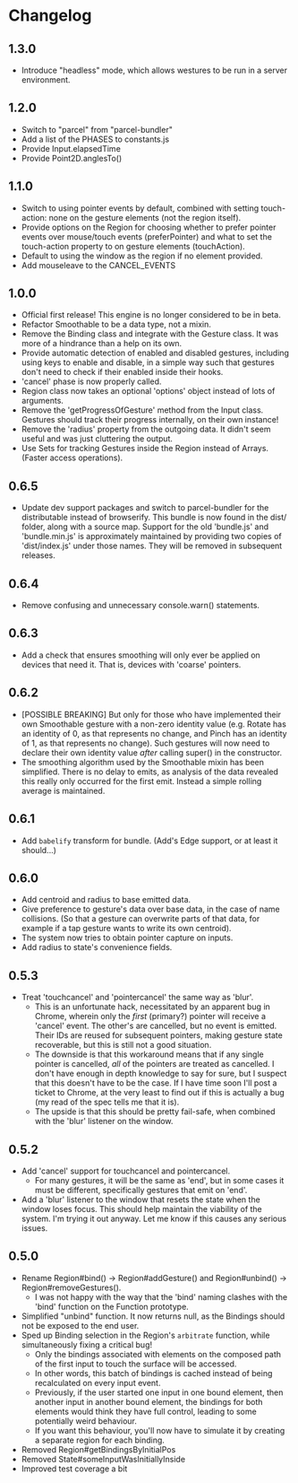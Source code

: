 # Changelog

## 1.3.0

- Introduce "headless" mode, which allows westures to be run in a server environment.

## 1.2.0

- Switch to "parcel" from "parcel-bundler"
- Add a list of the PHASES to constants.js
- Provide Input.elapsedTime
- Provide Point2D.anglesTo()

## 1.1.0

- Switch to using pointer events by default, combined with setting touch-action:
  none on the gesture elements (not the region itself).
- Provide options on the Region for choosing whether to prefer pointer events
  over mouse/touch events (preferPointer) and what to set the touch-action
  property to on gesture elements (touchAction).
- Default to using the window as the region if no element provided.
- Add mouseleave to the CANCEL_EVENTS

## 1.0.0

- Official first release! This engine is no longer considered to be in beta.
- Refactor Smoothable to be a data type, not a mixin.
- Remove the Binding class and integrate with the Gesture class. It was more of
  a hindrance than a help on its own.
- Provide automatic detection of enabled and disabled gestures, including using
  keys to enable and disable, in a simple way such that gestures don't need to
  check if their enabled inside their hooks.
- 'cancel' phase is now properly called.
- Region class now takes an optional 'options' object instead of lots of
  arguments.
- Remove the 'getProgressOfGesture' method from the Input class. Gestures should
  track their progress internally, on their own instance!
- Remove the 'radius' property from the outgoing data. It didn't seem useful and
  was just cluttering the output.
- Use Sets for tracking Gestures inside the Region instead of Arrays. (Faster
  access operations).

## 0.6.5

- Update dev support packages and switch to parcel-bundler for the distributable
  instead of browserify. This bundle is now found in the dist/ folder, along
  with a source map. Support for the old 'bundle.js' and 'bundle.min.js' is
  approximately maintained by providing two copies of 'dist/index.js' under
  those names. They will be removed in subsequent releases.

## 0.6.4

- Remove confusing and unnecessary console.warn() statements.

## 0.6.3

- Add a check that ensures smoothing will only ever be applied on devices that
  need it. That is, devices with 'coarse' pointers.

## 0.6.2

- [POSSIBLE BREAKING] But only for those who have implemented their own
  Smoothable gesture with a non-zero identity value (e.g. Rotate has an identity
  of 0, as that represents no change, and Pinch has an identity of 1, as that
  represents no change). Such gestures will now need to declare their own
  identity value *after* calling super() in the constructor.
- The smoothing algorithm used by the Smoothable mixin has been simplified.
  There is no delay to emits, as analysis of the data revealed this really only
  occurred for the first emit. Instead a simple rolling average is maintained.

## 0.6.1

- Add `babelify` transform for bundle. (Add's Edge support, or at least it
  should...)

## 0.6.0

- Add centroid and radius to base emitted data.
- Give preference to gesture's data over base data, in the case of name
  collisions. (So that a gesture can overwrite parts of that data, for example
  if a tap gesture wants to write its own centroid).
- The system now tries to obtain pointer capture on inputs.
- Add radius to state's convenience fields.

## 0.5.3

- Treat 'touchcancel' and 'pointercancel' the same way as 'blur'.
    - This is an unfortunate hack, necessitated by an apparent bug in Chrome,
      wherein only the _first_ (primary?) pointer will receive a 'cancel' event.
      The other's are cancelled, but no event is emitted. Their IDs are reused
      for subsequent pointers, making gesture state recoverable, but this is
      still not a good situation.
    - The downside is that this workaround means that if any single pointer is
      cancelled, _all_ of the pointers are treated as cancelled. I don't have
      enough in depth knowledge to say for sure, but I suspect that this doesn't
      have to be the case. If I have time soon I'll post a ticket to Chrome, at
      the very least to find out if this is actually a bug (my read of the spec
      tells me that it is).
    - The upside is that this should be pretty fail-safe, when combined with the
      'blur' listener on the window.

## 0.5.2

- Add 'cancel' support for touchcancel and pointercancel.
    - For many gestures, it will be the same as 'end', but in some cases it must
      be different, specifically gestures that emit on 'end'.
- Add a 'blur' listener to the window that resets the state when the window
  loses focus. This should help maintain the viability of the system. I'm trying
  it out anyway. Let me know if this causes any serious issues.

## 0.5.0

- Rename Region#bind() -> Region#addGesture() and Region#unbind() ->
  Region#removeGestures().
    - I was not happy with the way that the 'bind' naming clashes with the
      'bind' function on the Function prototype.
- Simplified "unbind" function. It now returns null, as the Bindings should not
  be exposed to the end user.
- Sped up Binding selection in the Region's `arbitrate` function, while
  simultaneously fixing a critical bug!
    - Only the bindings associated with elements on the composed path of the
      first input to touch the surface will be accessed.
    - In other words, this batch of bindings is cached instead of being
      recalculated on every input event.
    - Previously, if the user started one input in one bound element, then
      another input in another bound element, the bindings for both elements
      would think they have full control, leading to some potentially weird
      behaviour.
    - If you want this behaviour, you'll now have to simulate it by creating a
      separate region for each binding.
- Removed Region#getBindingsByInitialPos
- Removed State#someInputWasInitiallyInside
- Improved test coverage a bit

